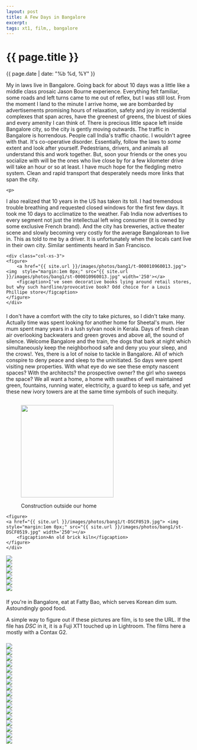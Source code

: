 ```yaml
---
layout: post
title: A Few Days in Bangalore
excerpt: 
tags: xt1, film,, bangalore
---
```


{{ page.title }}
================
<div class="pdate"> {{ page.date | date: "%b %d, %Y" }} </div>

<div class="row">
	<div class="col-xs-9">
	<p>
My in laws live in Bangalore. Going back for about 10 days was a little like
a middle class prosaic Jason Bourne experience. Everything felt familiar, some roads
and left turns came  to me out of reflex, but I was still lost. From the
moment I land to the minute I arrive home, we are bombarded by advertisements
promising hours of relaxation, safety and joy in residential complexes that span
acres, have the greenest of greens, the bluest of skies and every amenity I can
think of. There is precious little space left inside Bangalore city, so the city
is gently moving outwards. The traffic in Bangalore is horrendous. People call
India's traffic chaotic. I wouldn't agree with that. It's co-operative
disorder. Essentially, follow the laws to <i>some</i> extent and look after
yourself. Pedestrians, drivers, and animals all understand this and work
together. But, soon your friends or the ones you socialize with will
be the ones who live close by for a few kilometer drive will take an hour or so at
least. I have much hope for the fledgling metro system. Clean and rapid
transport that desperately needs more links that span the city.
	</p>

	<p>
I also realized that 10 years in the US has taken its toll. I had tremendous
trouble breathing and requested closed windows for the first few days. It took
me 10 days to acclimatize to the weather. Fab India  now advertises to every
segment not just the intellectual left wing consumer (it is owned by some
exclusive French brand). And the city has breweries, active theater scene and
slowly becoming very costly for the average Bangalorean to live in. This as told
to me by a driver. It is unfortunately  when the locals cant live in their own
city. Similar sentiments heard in San Francisco.
	</p>
	</div>

	<div class="col-xs-3">
	<figure>
		<a href="{{ site.url }}/images/photos/bang1/t-000010960013.jpg"> <img  style="margin:1em 0px;" src="{{ site.url }}/images/photos/bang1/st-000010960013.jpg" width='250'></a>
		<figcaption>I've seen decorative books lying around retail stores, but why such hardline/provocative book? Odd choice for a Louis Phillipe store</figcaption>
	</figure>
	</div>

</div>

<div class="row" style="margin-top:1.5em;">
	<div class="col-xs-9">
		<p> I don't have a comfort with the city to take pictures, so I didn't take
many. Actually time was spent looking for another home for Sheetal's mum. Her
mum spent many years in a lush sylvan nook in Kerala. Days of fresh clean air
overlooking backwaters and green groves and above all, the sound of
silence. Welcome Bangalore and the train, the dogs that bark at night which
simultaneously keep the neighborhood safe and deny you your sleep, and the
crows!. Yes, there is a lot of noise to tackle in Bangalore. All of which
conspire to deny peace and sleep to the uninitiated. So days were spent visiting
new properties. With what eye do we see these empty nascent spaces? With the
architects? the prospective owner?  the girl who sweeps the space? We all want a
home, a home with swathes of well maintained green, fountains, running water,
electricity, a guard to keep us safe, and yet these new ivory towers are at the
same time symbols of such inequity.  
		</p>
	</div>
	<div class="col-xs-3">
	<figure>
	<a href="{{ site.url }}/images/photos/bang1/t-DSCF0488.jpg"> <img  style="margin:1em 0px;" src="{{ site.url }}/images/photos/bang1/st-DSCF0488.jpg" width='250'></a>
		<figcaption>Construction outside our home</figcaption>
	</figure>

	<figure>
	<a href="{{ site.url }}/images/photos/bang1/t-DSCF0519.jpg"> <img  style="margin:1em 0px;" src="{{ site.url }}/images/photos/bang1/st-DSCF0519.jpg" width='250'></a>
		<figcaption>An old brick kiln</figcaption>
	</figure>
	</div>
</div>


<div class="row" style="margin-top:0.5em;">
<div class="col-xs-12">
<div id="demo6" class="flex-images">
<div class="item" data-w="999" data-h="1500">
	<div class="img"><a href="{{ site.url }}/images/photos/bang1/t-DSCF0489.jpg"><img src="{{ site.url }}/images/blank.gif" data-src="{{ site.url }}/images/photos/bang1/st-DSCF0489.jpg"></a></div>
</div>
<div class="item" data-w="999" data-h="1500">
	<div class="img"><a href="{{ site.url }}/images/photos/bang1/t-DSCF0520.jpg"><img src="{{ site.url }}/images/blank.gif" data-src="{{ site.url }}/images/photos/bang1/st-DSCF0520.jpg"></a></div>
</div>
<div class="item" data-w="999" data-h="1500">
	<div class="img"><a href="{{ site.url }}/images/photos/bang1/t-DSCF0521.jpg"><img src="{{ site.url }}/images/blank.gif" data-src="{{ site.url }}/images/photos/bang1/st-DSCF0521.jpg"></a></div>
</div>
<div class="item" data-w="1000" data-h="1500">
	<div class="img"><a href="{{ site.url }}/images/photos/bang1/t-DSCF0522.jpg"><img src="{{ site.url }}/images/blank.gif" data-src="{{ site.url }}/images/photos/bang1/st-DSCF0522.jpg"></a></div>
</div>
<div class="item" data-w="999" data-h="1500">
	<div class="img"><a href="{{ site.url }}/images/photos/bang1/t-DSCF0523.jpg"><img src="{{ site.url }}/images/blank.gif" data-src="{{ site.url }}/images/photos/bang1/st-DSCF0523.jpg"></a></div>
</div>
<div class="item" data-w="1000" data-h="1500">
	<div class="img"><a href="{{ site.url }}/images/photos/bang1/t-DSCF0532.jpg"><img src="{{ site.url }}/images/blank.gif" data-src="{{ site.url }}/images/photos/bang1/st-DSCF0532.jpg"></a></div>
</div>
</div></div></div>

<div class="row" style="margin-top:1.5em;">
<div class='col-xs-12'>
<p> If you're in Bangalore, eat at Fatty Bao, which serves Korean dim
sum. Astoundingly good food.</p>
<p> A simple way to figure out if these pictures are film, is to see the URL. If
the file has <i>DSC</i> in it, it is a Fuji XT1 touched up in Lightroom. The
films here a mostly with a Contax G2.
</p>
</div></div>


<div class="row" style="margin-top:1.5em;">
<div class="col-xs-12">
<div id="demo7" class="flex-images">

<div class="item" data-w="466" data-h="700">
	<div class="img"><a href="{{ site.url }}/images/photos/bang1/t-000010960005.jpg"><img src="{{ site.url }}/images/blank.gif" data-src="{{ site.url }}/images/photos/bang1/st-000010960005.jpg"></a></div>
</div>
<div class="item" data-w="466" data-h="700">
	<div class="img"><a href="{{ site.url }}/images/photos/bang1/t-000010960006.jpg"><img src="{{ site.url }}/images/blank.gif" data-src="{{ site.url }}/images/photos/bang1/st-000010960006.jpg"></a></div>
</div>
<div class="item" data-w="466" data-h="700">
	<div class="img"><a href="{{ site.url }}/images/photos/bang1/t-000010960008.jpg"><img src="{{ site.url }}/images/blank.gif" data-src="{{ site.url }}/images/photos/bang1/st-000010960008.jpg"></a></div>
</div>
<div class="item" data-w="466" data-h="700">
	<div class="img"><a href="{{ site.url }}/images/photos/bang1/t-000010960009.jpg"><img src="{{ site.url }}/images/blank.gif" data-src="{{ site.url }}/images/photos/bang1/st-000010960009.jpg"></a></div>
</div>
<div class="item" data-w="466" data-h="700">
	<div class="img"><a href="{{ site.url }}/images/photos/bang1/t-000010960015.jpg"><img src="{{ site.url }}/images/blank.gif" data-src="{{ site.url }}/images/photos/bang1/st-000010960015.jpg"></a></div>
</div>
<div class="item" data-w="1200" data-h="795">
	<div class="img"><a href="{{ site.url }}/images/photos/bang1/t-000010960019.jpg"><img src="{{ site.url }}/images/blank.gif" data-src="{{ site.url }}/images/photos/bang1/st-000010960019.jpg"></a></div>
</div>
<div class="item" data-w="466" data-h="700">
	<div class="img"><a href="{{ site.url }}/images/photos/bang1/t-000010960020.jpg"><img src="{{ site.url }}/images/blank.gif" data-src="{{ site.url }}/images/photos/bang1/st-000010960020.jpg"></a></div>
</div>
<div class="item" data-w="466" data-h="700">
	<div class="img"><a href="{{ site.url }}/images/photos/bang1/t-000010960022.jpg"><img src="{{ site.url }}/images/blank.gif" data-src="{{ site.url }}/images/photos/bang1/st-000010960022.jpg"></a></div>
</div>
<div class="item" data-w="466" data-h="700">
	<div class="img"><a href="{{ site.url }}/images/photos/bang1/t-000010960026.jpg"><img src="{{ site.url }}/images/blank.gif" data-src="{{ site.url }}/images/photos/bang1/st-000010960026.jpg"></a></div>
</div>
<div class="item" data-w="466" data-h="700">
	<div class="img"><a href="{{ site.url }}/images/photos/bang1/t-000010960029.jpg"><img src="{{ site.url }}/images/blank.gif" data-src="{{ site.url }}/images/photos/bang1/st-000010960029.jpg"></a></div>
</div>
<div class="item" data-w="466" data-h="700">
	<div class="img"><a href="{{ site.url }}/images/photos/bang1/t-000010960030.jpg"><img src="{{ site.url }}/images/blank.gif" data-src="{{ site.url }}/images/photos/bang1/st-000010960030.jpg"></a></div>
</div>
<div class="item" data-w="1199" data-h="795">
	<div class="img"><a href="{{ site.url }}/images/photos/bang1/t-000010960031.jpg"><img src="{{ site.url }}/images/blank.gif" data-src="{{ site.url }}/images/photos/bang1/st-000010960031.jpg"></a></div>
</div>
<div class="item" data-w="466" data-h="700">
   <div class="img"><a href="{{ site.url }}/images/photos/bang1/t-DSCF0495.jpg"><img src="{{ site.url }}/images/blank.gif" data-src="{{ site.url }}/images/photos/bang1/st-DSCF0495.jpg"></a></div>
   <!-- <div class="bottomX">A foolish man says this</div> -->
</div>
<div class="item" data-w="466" data-h="700">
	<div class="img"><a href="{{ site.url }}/images/photos/bang1/t-DSCF0539.jpg"><img src="{{ site.url }}/images/blank.gif" data-src="{{ site.url }}/images/photos/bang1/st-DSCF0539.jpg"></a></div>
</div>
<div class="item" data-w="466" data-h="700">
	<div class="img"><a href="{{ site.url }}/images/photos/bang1/t-DSCF0531.jpg"><img src="{{ site.url }}/images/blank.gif" data-src="{{ site.url }}/images/photos/bang1/st-DSCF0531.jpg"></a></div>
</div>
<div class="item" data-w="1200" data-h="800">
	<div class="img"><a href="{{ site.url }}/images/photos/bang1/t-DSCF0514.jpg"><img src="{{ site.url }}/images/blank.gif" data-src="{{ site.url }}/images/photos/bang1/st-DSCF0514.jpg"></a></div>
</div>
<div class="item" data-w="1200" data-h="800">
	<div class="img"><a href="{{ site.url }}/images/photos/bang1/t-DSCF0334.jpg"><img src="{{ site.url }}/images/blank.gif" data-src="{{ site.url }}/images/photos/bang1/st-DSCF0334.jpg"></a></div>
</div>

</div></div></div>


<script>
$('#demo6').flexImages({ rowHeight:700 , truncate: 0});
$('#demo5').flexImages({ rowHeight:450 , truncate: 0});
$('#demo7').flexImages({ rowHeight:700 , truncate: 0});
</script>

